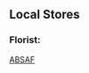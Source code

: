 ## Local Stores

### Florist: 

[ABSAF](https://docs.google.com/document/d/1p2BYdhIiqmqYqT2JPirWKPzqrSnibkTLDV3YKuMyRTY/edit?usp=sharing)


